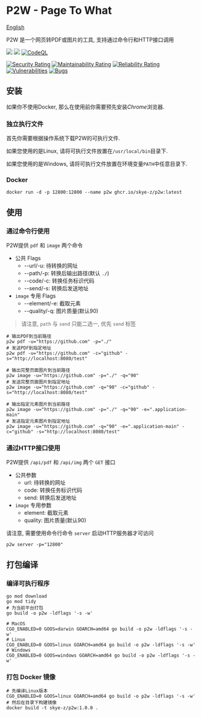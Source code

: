 # P2W - Page To What

[English](README.md)

P2W 是一个网页转PDF或图片的工具, 支持通过命令行和HTTP接口调用

[![](https://img.shields.io/badge/Go-1.20+-%2300ADD8?style=flat&logo=go)](go.work)
[![](https://img.shields.io/badge/P2W-1.0.0-green)](control)
[![CodeQL](https://github.com/skye-z/p2w/workflows/CodeQL/badge.svg)](https://github.com/skye-z/p2w/security/code-scanning)

[![Security Rating](https://sonarcloud.io/api/project_badges/measure?project=skye-z_p2w&metric=security_rating)](https://sonarcloud.io/summary/new_code?id=skye-z_p2w)
[![Maintainability Rating](https://sonarcloud.io/api/project_badges/measure?project=skye-z_p2w&metric=sqale_rating)](https://sonarcloud.io/summary/new_code?id=skye-z_p2w)
[![Reliability Rating](https://sonarcloud.io/api/project_badges/measure?project=skye-z_p2w&metric=reliability_rating)](https://sonarcloud.io/summary/new_code?id=skye-z_p2w)
[![Vulnerabilities](https://sonarcloud.io/api/project_badges/measure?project=skye-z_p2w&metric=vulnerabilities)](https://sonarcloud.io/summary/new_code?id=skye-z_p2w)
[![Bugs](https://sonarcloud.io/api/project_badges/measure?project=skye-z_p2w&metric=bugs)](https://sonarcloud.io/summary/new_code?id=skye-z_p2w)

## 安装

如果你不使用Docker, 那么在使用前你需要预先安装*Chrome*浏览器.

### 独立执行文件

首先你需要根据操作系统下载P2W的可执行文件.

如果您使用的是Linux, 请将可执行文件放置在`/usr/local/bin`目录下.

如果您使用的是Windows, 请将可执行文件放置在环境变量`PATH`中任意目录下.

### Docker

```shell
docker run -d -p 12800:12800 --name p2w ghcr.io/skye-z/p2w:latest
```

## 使用

### 通过命令行使用

P2W提供 `pdf` 和 `image` 两个命令

* 公共 Flags
    * --url/-u: 待转换的网址
    * --path/-p: 转换后输出路径(默认 `./`)
    * --code/-c: 转换任务标识代码
    * --send/-s: 转换后发送地址
* `image` 专用 Flags
    * --element/-e: 截取元素
    * --quality/-q: 图片质量(默认90)

> 请注意, `path` 与 `send` 只能二选一, 优先 `send` 标签

```shell
# 输出PDF到当前路径
p2w pdf -u="https://github.com" -p="./"
# 发送PDF到指定地址
p2w pdf -u="https://github.com" -c="github" -s="http://localhost:8080/test"

# 输出完整页面图片到当前路径
p2w image -u="https://github.com" -p="./" -q="90"
# 发送完整页面图片到指定地址
p2w image -u="https://github.com" -q="90" -c="github" -s="http://localhost:8080/test"

# 输出指定元素图片到当前路径
p2w image -u="https://github.com" -p="./" -q="90" -e=".application-main"
# 发送指定元素图片到指定地址
p2w image -u="https://github.com" -q="90" -e=".application-main" -c="github" -s="http://localhost:8080/test"
```

### 通过HTTP接口使用

P2W提供 `/api/pdf` 和 `/api/img` 两个 `GET` 接口

* 公共参数
    * url: 待转换的网址
    * code: 转换任务标识代码
    * send: 转换后发送地址
* `image` 专用参数
    * element: 截取元素
    * quality: 图片质量(默认90)

请注意, 需要使用命令行命令 `server` 启动HTTP服务器才可访问

``` shell
p2w server -p="12800"
```

## 打包编译

### 编译可执行程序

```shell
go mod download
go mod tidy
# 为当前平台打包
go build -o p2w -ldflags '-s -w'

# MacOS
CGO_ENABLED=0 GOOS=darwin GOARCH=amd64 go build -o p2w -ldflags '-s -w'
# Linux
CGO_ENABLED=0 GOOS=linux GOARCH=amd64 go build -o p2w -ldflags '-s -w'
# Windows
CGO_ENABLED=0 GOOS=windows GOARCH=amd64 go build -o p2w -ldflags '-s -w'
```

### 打包 Docker 镜像

```shell
# 先编译Linux版本
CGO_ENABLED=0 GOOS=linux GOARCH=amd64 go build -o p2w -ldflags '-s -w'
# 然后在目录下构建镜像
docker build -t skye-z/p2w:1.0.0 .
```
